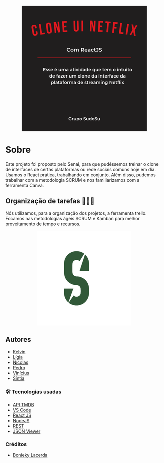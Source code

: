 
<p align="center">
  <img src="img\netflix.png" width="400px" title="hover text">
</p>

# Sobre
Este projeto foi proposto pelo Senai, para que pudéssemos treinar o clone de interfaces de certas plataformas ou rede sociais comuns hoje em dia. 
Usamos o React prática, trabalhando em conjunto. Além disso, pudemos trabalhar com a metodologia SCRUM e nos familiarizamos com a ferramenta Canva.


## Organização de tarefas 🧑‍🤝‍🧑
Nós utilizamos, para a organização dos projetos, a ferramenta trello. Focamos nas metodologias ágeis SCRUM e Kamban para melhor proveitamento de tempo e recursos.

<p align="center">
  <img src="img\sudosu-logo.png" width="300px" title="hover text">
</p>

## Autores
* [Kelvin](https://github.com/Kelvin-rnov/)
* [Lígia](https://github.com/LigiaAlves/)
* [Nícolas ](https://github.com/NicolasScariot)
* [Pedro](https://github.com/pedrooks3034/)
* [Vinícius](https://github.com/ViniciusNB/)
* [Síntia](https://github.com/sintiathafeny)

### 🛠 Tecnologias usadas

* [API TMDB](https://www.themoviedb.org/?language=pt-BR) 
* [VS Code](https://code.visualstudio.com/)
* [React JS](https://pt-br.reactjs.org/)
* [NodeJS](https://nodejs.org/en/)
* [REST](https://resttesttest.com/)
* [JSON Viewer](http://jsonviewer.stack.hu/)

### Créditos 
* [Bonieky Lacerda](https://www.youtube.com/watch?v=tBweoUiMsDg)
